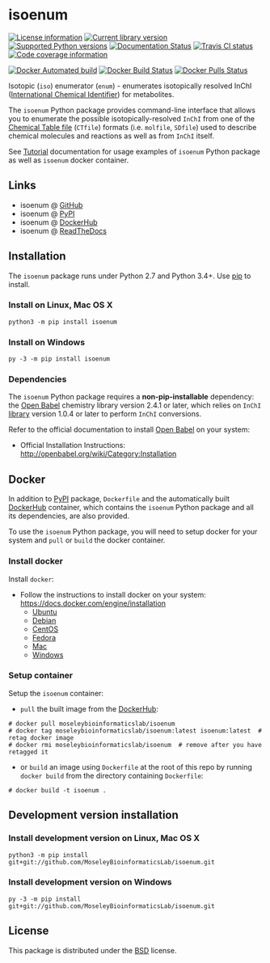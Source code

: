 # isoenum

[![License information](https://img.shields.io/pypi/l/isoenum.svg)](https://choosealicense.com/licenses/bsd-3-clause-clear/)
[![Current library version](https://img.shields.io/pypi/v/isoenum.svg)](https://pypi.org/project/isoenum)
[![Supported Python versions](https://img.shields.io/pypi/pyversions/isoenum.svg)](https://pypi.org/project/isoenum)
[![Documentation Status](https://readthedocs.org/projects/isoenum/badge/?version=latest)](http://isoenum.readthedocs.io/en/latest/?badge=latest)
[![Travis CI status](https://travis-ci.org/MoseleyBioinformaticsLab/isoenum.svg?branch=master)](https://travis-ci.org/MoseleyBioinformaticsLab/isoenum)
[![Code coverage information](https://codecov.io/gh/MoseleyBioinformaticsLab/isoenum/branch/master/graphs/badge.svg?branch=master)](https://codecov.io/gh/MoseleyBioinformaticsLab/isoenum)

[![Docker Automated build](https://img.shields.io/docker/automated/moseleybioinformaticslab/isoenum.svg)](https://github.com/MoseleyBioinformaticsLab/isoenum)
[![Docker Build Status](https://img.shields.io/docker/build/moseleybioinformaticslab/isoenum.svg)](https://hub.docker.com/r/moseleybioinformaticslab/isoenum)
[![Docker Pulls Status](https://img.shields.io/docker/pulls/moseleybioinformaticslab/isoenum.svg)](https://hub.docker.com/r/moseleybioinformaticslab/isoenum)


Isotopic (``iso``) enumerator (``enum``) - enumerates isotopically resolved
InChI ([International Chemical Identifier](https://www.inchi-trust.org/)) for metabolites.

The ``isoenum`` Python package provides command-line interface that
allows you to enumerate the possible isotopically-resolved ``InChI`` from one of
the [Chemical Table file](https://en.wikipedia.org/wiki/Chemical_table_file) (``CTfile``) formats
(i.e. ``molfile``, ``SDfile``) used to describe chemical molecules and reactions as well as from ``InChI``
itself.

See [Tutorial](http://isoenum.readthedocs.io/en/latest/tutorial.html) documentation for
usage examples of ``isoenum`` Python package as well as ``isoenum`` docker container.


## Links

   * isoenum @ [GitHub](https://github.com/MoseleyBioinformaticsLab/isoenum)
   * isoenum @ [PyPI](https://pypi.org/project/isoenum)
   * isoenum @ [DockerHub](https://hub.docker.com/r/moseleybioinformaticslab/isoenum)
   * isoenum @ [ReadTheDocs](http://isoenum.readthedocs.io)


## Installation

The ``isoenum`` package runs under Python 2.7 and Python 3.4+. Use [pip](https://pip.pypa.io) to install.


### Install on Linux, Mac OS X

```
python3 -m pip install isoenum
```


### Install on Windows

```
py -3 -m pip install isoenum
```

### Dependencies

The ``isoenum`` Python package requires a **non-pip-installable** dependency: the
[Open Babel](http://openbabel.org) chemistry library version 2.4.1 or later,
which relies on ``InChI`` [library](https://www.inchi-trust.org/downloads) version 1.0.4 or later to perform ``InChI``
conversions.

Refer to the official documentation to install [Open Babel](http://openbabel.org) on your system:

   * Official Installation Instructions: http://openbabel.org/wiki/Category:Installation


## Docker

In addition to [PyPI](https://pypi.org/project/isoenum) package, ``Dockerfile`` and
the automatically built [DockerHub](https://hub.docker.com/r/moseleybioinformaticslab/isoenum)
container, which contains the ``isoenum`` Python package and all its dependencies, are 
also provided.

To use the ``isoenum`` Python package, you will need to setup docker for your system
and ``pull`` or ``build`` the docker container.

### Install docker

Install ``docker``:
   * Follow the instructions to install docker on your system: https://docs.docker.com/engine/installation
      * [Ubuntu](https://docs.docker.com/engine/installation/linux/docker-ce/ubuntu)
      * [Debian](https://docs.docker.com/engine/installation/linux/docker-ce/debian)
      * [CentOS](https://docs.docker.com/engine/installation/linux/docker-ce/centos)
      * [Fedora](https://docs.docker.com/engine/installation/linux/docker-ce/fedora)
      * [Mac](https://docs.docker.com/docker-for-mac/install)
      * [Windows](https://docs.docker.com/docker-for-windows/install)

### Setup container

Setup the ``isoenum`` container:
   * ``pull`` the built image from the [DockerHub](https://hub.docker.com/r/moseleybioinformaticslab/isoenum):
   ```
   # docker pull moseleybioinformaticslab/isoenum
   # docker tag moseleybioinformaticslab/isoenum:latest isoenum:latest  # retag docker image
   # docker rmi moseleybioinformaticslab/isoenum  # remove after you have retagged it
   ```
   * or ``build`` an image using ``Dockerfile`` at the root of this repo by running
     ``docker build`` from the directory containing ``Dockerfile``:
   ```
   # docker build -t isoenum .
   ```

## Development version installation

### Install development version on Linux, Mac OS X

```
python3 -m pip install git+git://github.com/MoseleyBioinformaticsLab/isoenum.git
```

### Install development version on Windows

```
py -3 -m pip install git+git://github.com/MoseleyBioinformaticsLab/isoenum.git
```

## License

This package is distributed under the [BSD](https://choosealicense.com/licenses/bsd-3-clause-clear) license.
